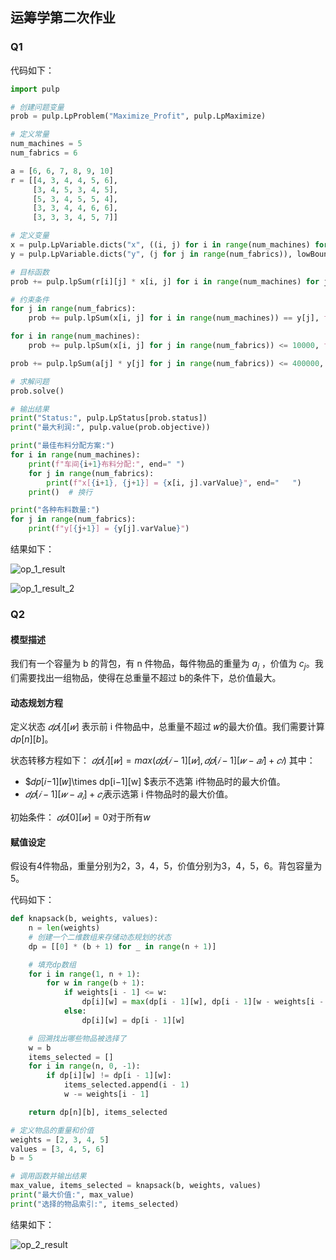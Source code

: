 ## 运筹学第二次作业

### Q1

代码如下：

```python
import pulp

# 创建问题变量
prob = pulp.LpProblem("Maximize_Profit", pulp.LpMaximize)

# 定义常量
num_machines = 5
num_fabrics = 6

a = [6, 6, 7, 8, 9, 10]
r = [[4, 3, 4, 4, 5, 6], 
     [3, 4, 5, 3, 4, 5], 
     [5, 3, 4, 5, 5, 4], 
     [3, 3, 4, 4, 6, 6], 
     [3, 3, 3, 4, 5, 7]]

# 定义变量
x = pulp.LpVariable.dicts("x", ((i, j) for i in range(num_machines) for j in range(num_fabrics)), lowBound=1000, cat='Integer')
y = pulp.LpVariable.dicts("y", (j for j in range(num_fabrics)), lowBound=0, cat='Integer')

# 目标函数
prob += pulp.lpSum(r[i][j] * x[i, j] for i in range(num_machines) for j in range(num_fabrics)), "Total_Profit"

# 约束条件
for j in range(num_fabrics):
    prob += pulp.lpSum(x[i, j] for i in range(num_machines)) == y[j], f"Fabric_Demand_{j}"

for i in range(num_machines):
    prob += pulp.lpSum(x[i, j] for j in range(num_fabrics)) <= 10000, f"Machine_Capacity_{i}"

prob += pulp.lpSum(a[j] * y[j] for j in range(num_fabrics)) <= 400000, "Total_Fund"

# 求解问题
prob.solve()

# 输出结果
print("Status:", pulp.LpStatus[prob.status])
print("最大利润:", pulp.value(prob.objective))

print("最佳布料分配方案:")
for i in range(num_machines):
    print(f"车间{i+1}布料分配:", end=" ")
    for j in range(num_fabrics):
        print(f"x[{i+1}, {j+1}] = {x[i, j].varValue}", end="   ")
    print()  # 换行

print("各种布料数量:")
for j in range(num_fabrics):
    print(f"y[{j+1}] = {y[j].varValue}")

```

结果如下：

![op_1_result](C:\Users\晨轩\Pictures\op_1_result.png)

![op_1_result_2](C:\Users\晨轩\Pictures\op_1_result_2.png)

### Q2

#### 模型描述

我们有一个容量为 b 的背包，有 n 件物品，每件物品的重量为 $a_j$ ，价值为 $c_j$。我们需要找出一组物品，使得在总重量不超过 b的条件下，总价值最大。

#### 动态规划方程

定义状态 $𝑑𝑝[𝑖][𝑤]$ 表示前 i 件物品中，总重量不超过 𝑤的最大价值。我们需要计算$dp[n][b]$。

状态转移方程如下： $𝑑𝑝[𝑖][𝑤]=max⁡(𝑑𝑝[𝑖−1][𝑤],𝑑𝑝[𝑖−1][𝑤−𝑎𝑖]+𝑐𝑖)$ 其中：

- $𝑑𝑝[𝑖−1][𝑤]\times dp[i−1][w] $表示不选第 i件物品时的最大价值。
- $𝑑𝑝[𝑖−1][𝑤−𝑎_𝑖]+𝑐_𝑖$表示选第 i 件物品时的最大价值。

初始条件： $𝑑𝑝[0][𝑤]=0$对于所有*w*

#### 赋值设定

假设有4件物品，重量分别为2，3，4，5，价值分别为3，4，5，6。背包容量为5。

代码如下：

```python
def knapsack(b, weights, values):
    n = len(weights)
    # 创建一个二维数组来存储动态规划的状态
    dp = [[0] * (b + 1) for _ in range(n + 1)]

    # 填充dp数组
    for i in range(1, n + 1):
        for w in range(b + 1):
            if weights[i - 1] <= w:
                dp[i][w] = max(dp[i - 1][w], dp[i - 1][w - weights[i - 1]] + values[i - 1])
            else:
                dp[i][w] = dp[i - 1][w]

    # 回溯找出哪些物品被选择了
    w = b
    items_selected = []
    for i in range(n, 0, -1):
        if dp[i][w] != dp[i - 1][w]:
            items_selected.append(i - 1)
            w -= weights[i - 1]

    return dp[n][b], items_selected

# 定义物品的重量和价值
weights = [2, 3, 4, 5]
values = [3, 4, 5, 6]
b = 5

# 调用函数并输出结果
max_value, items_selected = knapsack(b, weights, values)
print("最大价值:", max_value)
print("选择的物品索引:", items_selected)

```

结果如下：

![op_2_result](C:\Users\晨轩\Pictures\op_2_result.png)